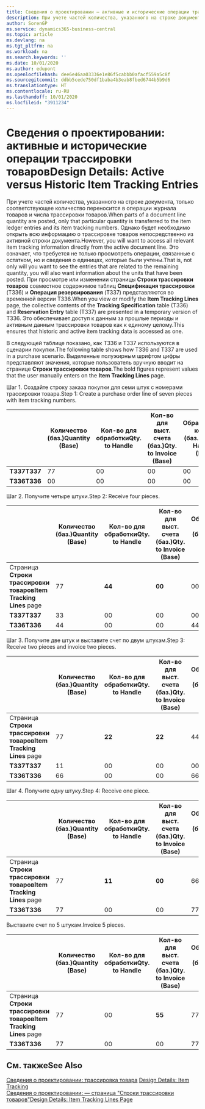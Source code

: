 ```yaml
---
title: Сведения о проектировании — активные и исторические операции трассировки товаров | Документация Майкрософт
description: При учете частей количества, указанного на строке документа, только соответствующее количество переносится в операции журнала товаров и числа трассировки товаров. Однако будет необходимо открыть всю информацию о трассировке товаров непосредственно из активной строки документа. Это означает, что требуется не только просмотреть операции, связанные с остатком, но и сведения о единицах, которые были учтены. При просмотре или изменении страницы **Строки трассировки товаров** совместное содержимое таблиц **Спецификация трассировки** (T336) и **Операция резервирования** (T337) представляются во временной версии T336. Это обеспечивает доступ к данным за прошлые периоды и активным данным трассировки товаров как к единому целому.
author: SorenGP
ms.service: dynamics365-business-central
ms.topic: article
ms.devlang: na
ms.tgt_pltfrm: na
ms.workload: na
ms.search.keywords: ''
ms.date: 10/01/2020
ms.author: edupont
ms.openlocfilehash: dee6e46aa03336e1e86f5cabbb0afacf559a5c8f
ms.sourcegitcommit: ddbb5cede750df1baba4b3eab8fbed6744b5b9d6
ms.translationtype: HT
ms.contentlocale: ru-RU
ms.lasthandoff: 10/01/2020
ms.locfileid: "3911234"
---
```

# <a name="design-details-active-versus-historic-item-tracking-entries"></a><span data-ttu-id="1c1e3-107">Сведения о проектировании: активные и исторические операции трассировки товаров</span><span class="sxs-lookup"><span data-stu-id="1c1e3-107">Design Details: Active versus Historic Item Tracking Entries</span></span>
<span data-ttu-id="1c1e3-108">При учете частей количества, указанного на строке документа, только соответствующее количество переносится в операции журнала товаров и числа трассировки товаров.</span><span class="sxs-lookup"><span data-stu-id="1c1e3-108">When parts of a document line quantity are posted, only that particular quantity is transferred to the item ledger entries and its item tracking numbers.</span></span> <span data-ttu-id="1c1e3-109">Однако будет необходимо открыть всю информацию о трассировке товаров непосредственно из активной строки документа.</span><span class="sxs-lookup"><span data-stu-id="1c1e3-109">However, you will want to access all relevant item tracking information directly from the active document line.</span></span> <span data-ttu-id="1c1e3-110">Это означает, что требуется не только просмотреть операции, связанные с остатком, но и сведения о единицах, которые были учтены.</span><span class="sxs-lookup"><span data-stu-id="1c1e3-110">That is, not only will you want to see the entries that are related to the remaining quantity, you will also want information about the units that have been posted.</span></span> <span data-ttu-id="1c1e3-111">При просмотре или изменении страницы **Строки трассировки товаров** совместное содержимое таблиц **Спецификация трассировки** (T336) и **Операция резервирования** (T337) представляются во временной версии T336.</span><span class="sxs-lookup"><span data-stu-id="1c1e3-111">When you view or modify the **Item Tracking Lines** page, the collective contents of the **Tracking Specification** table (T336) and **Reservation Entry** table (T337) are presented in a temporary version of T336.</span></span> <span data-ttu-id="1c1e3-112">Это обеспечивает доступ к данным за прошлые периоды и активным данным трассировки товаров как к единому целому.</span><span class="sxs-lookup"><span data-stu-id="1c1e3-112">This ensures that historic and active item tracking data is accessed as one.</span></span>  

 <span data-ttu-id="1c1e3-113">В следующей таблице показано, как T336 и T337 используются в сценарии покупки.</span><span class="sxs-lookup"><span data-stu-id="1c1e3-113">The following table shows how T336 and T337 are used in a purchase scenario.</span></span> <span data-ttu-id="1c1e3-114">Выделенные полужирным шрифтом цифры представляют значения, которые пользователь вручную вводит на странице **Строки трассировки товаров**.</span><span class="sxs-lookup"><span data-stu-id="1c1e3-114">The bold figures represent values that the user manually enters on the **Item Tracking Lines** page.</span></span>  

 <span data-ttu-id="1c1e3-115">Шаг 1. Создайте строку заказа покупки для семи штук с номерами трассировки товара.</span><span class="sxs-lookup"><span data-stu-id="1c1e3-115">Step 1: Create a purchase order line of seven pieces with item tracking numbers.</span></span>  

||<span data-ttu-id="1c1e3-116">**Количество (баз.)**</span><span class="sxs-lookup"><span data-stu-id="1c1e3-116">**Quantity (Base)**</span></span>|<span data-ttu-id="1c1e3-117">**Кол-во для обработки**</span><span class="sxs-lookup"><span data-stu-id="1c1e3-117">**Qty. to Handle**</span></span>|<span data-ttu-id="1c1e3-118">**Кол-во для выст. счета (баз.)**</span><span class="sxs-lookup"><span data-stu-id="1c1e3-118">**Qty. to Invoice (Base)**</span></span>|<span data-ttu-id="1c1e3-119">**Обработанное кол-во (баз.)**</span><span class="sxs-lookup"><span data-stu-id="1c1e3-119">**Quantity Handled (Base)**</span></span>|<span data-ttu-id="1c1e3-120">**Кол-во по выст. счетам (баз.)**</span><span class="sxs-lookup"><span data-stu-id="1c1e3-120">**Quantity Invoiced (Base)**</span></span>|  
|-|----------------------------------------------|--------------------------------------------|------------------------------------------------------|-------------------------------------------------------|--------------------------------------------------------|  
|<span data-ttu-id="1c1e3-121">**T337**</span><span class="sxs-lookup"><span data-stu-id="1c1e3-121">**T337**</span></span>|<span data-ttu-id="1c1e3-122">7</span><span class="sxs-lookup"><span data-stu-id="1c1e3-122">7</span></span>|<span data-ttu-id="1c1e3-123">0</span><span class="sxs-lookup"><span data-stu-id="1c1e3-123">0</span></span>|<span data-ttu-id="1c1e3-124">0</span><span class="sxs-lookup"><span data-stu-id="1c1e3-124">0</span></span>|<span data-ttu-id="1c1e3-125">0</span><span class="sxs-lookup"><span data-stu-id="1c1e3-125">0</span></span>|<span data-ttu-id="1c1e3-126">0</span><span class="sxs-lookup"><span data-stu-id="1c1e3-126">0</span></span>|  
|<span data-ttu-id="1c1e3-127">**T336**</span><span class="sxs-lookup"><span data-stu-id="1c1e3-127">**T336**</span></span>|<span data-ttu-id="1c1e3-128">0</span><span class="sxs-lookup"><span data-stu-id="1c1e3-128">0</span></span>|<span data-ttu-id="1c1e3-129">0</span><span class="sxs-lookup"><span data-stu-id="1c1e3-129">0</span></span>|<span data-ttu-id="1c1e3-130">0</span><span class="sxs-lookup"><span data-stu-id="1c1e3-130">0</span></span>|<span data-ttu-id="1c1e3-131">0</span><span class="sxs-lookup"><span data-stu-id="1c1e3-131">0</span></span>|<span data-ttu-id="1c1e3-132">0</span><span class="sxs-lookup"><span data-stu-id="1c1e3-132">0</span></span>|  

 <span data-ttu-id="1c1e3-133">Шаг 2. Получите четыре штуки.</span><span class="sxs-lookup"><span data-stu-id="1c1e3-133">Step 2: Receive four pieces.</span></span>  

||<span data-ttu-id="1c1e3-134">**Количество (баз.)**</span><span class="sxs-lookup"><span data-stu-id="1c1e3-134">**Quantity (Base)**</span></span>|<span data-ttu-id="1c1e3-135">**Кол-во для обработки**</span><span class="sxs-lookup"><span data-stu-id="1c1e3-135">**Qty. to Handle**</span></span>|<span data-ttu-id="1c1e3-136">**Кол-во для выст. счета (баз.)**</span><span class="sxs-lookup"><span data-stu-id="1c1e3-136">**Qty. to Invoice (Base)**</span></span>|<span data-ttu-id="1c1e3-137">**Обработанное кол-во (баз.)**</span><span class="sxs-lookup"><span data-stu-id="1c1e3-137">**Quantity Handled (Base)**</span></span>|<span data-ttu-id="1c1e3-138">**Кол-во по выст. счетам (баз.)**</span><span class="sxs-lookup"><span data-stu-id="1c1e3-138">**Quantity Invoiced (Base)**</span></span>|  
|-|----------------------------------------------|--------------------------------------------|------------------------------------------------------|-------------------------------------------------------|--------------------------------------------------------|  
|<span data-ttu-id="1c1e3-139">Страница **Строки трассировки товаров**</span><span class="sxs-lookup"><span data-stu-id="1c1e3-139">**Item Tracking Lines** page</span></span>|<span data-ttu-id="1c1e3-140">7</span><span class="sxs-lookup"><span data-stu-id="1c1e3-140">7</span></span>|<span data-ttu-id="1c1e3-141">**4**</span><span class="sxs-lookup"><span data-stu-id="1c1e3-141">**4**</span></span>|<span data-ttu-id="1c1e3-142">**0**</span><span class="sxs-lookup"><span data-stu-id="1c1e3-142">**0**</span></span>|<span data-ttu-id="1c1e3-143">0</span><span class="sxs-lookup"><span data-stu-id="1c1e3-143">0</span></span>|<span data-ttu-id="1c1e3-144">0</span><span class="sxs-lookup"><span data-stu-id="1c1e3-144">0</span></span>|  
|<span data-ttu-id="1c1e3-145">**T337**</span><span class="sxs-lookup"><span data-stu-id="1c1e3-145">**T337**</span></span>|<span data-ttu-id="1c1e3-146">3</span><span class="sxs-lookup"><span data-stu-id="1c1e3-146">3</span></span>|<span data-ttu-id="1c1e3-147">0</span><span class="sxs-lookup"><span data-stu-id="1c1e3-147">0</span></span>|<span data-ttu-id="1c1e3-148">0</span><span class="sxs-lookup"><span data-stu-id="1c1e3-148">0</span></span>|<span data-ttu-id="1c1e3-149">0</span><span class="sxs-lookup"><span data-stu-id="1c1e3-149">0</span></span>|<span data-ttu-id="1c1e3-150">0</span><span class="sxs-lookup"><span data-stu-id="1c1e3-150">0</span></span>|  
|<span data-ttu-id="1c1e3-151">**T336**</span><span class="sxs-lookup"><span data-stu-id="1c1e3-151">**T336**</span></span>|<span data-ttu-id="1c1e3-152">4</span><span class="sxs-lookup"><span data-stu-id="1c1e3-152">4</span></span>|<span data-ttu-id="1c1e3-153">0</span><span class="sxs-lookup"><span data-stu-id="1c1e3-153">0</span></span>|<span data-ttu-id="1c1e3-154">0</span><span class="sxs-lookup"><span data-stu-id="1c1e3-154">0</span></span>|<span data-ttu-id="1c1e3-155">4</span><span class="sxs-lookup"><span data-stu-id="1c1e3-155">4</span></span>|<span data-ttu-id="1c1e3-156">0</span><span class="sxs-lookup"><span data-stu-id="1c1e3-156">0</span></span>|  

 <span data-ttu-id="1c1e3-157">Шаг 3. Получите две штук и выставите счет по двум штукам.</span><span class="sxs-lookup"><span data-stu-id="1c1e3-157">Step 3: Receive two pieces and invoice two pieces.</span></span>  

||<span data-ttu-id="1c1e3-158">**Количество (баз.)**</span><span class="sxs-lookup"><span data-stu-id="1c1e3-158">**Quantity (Base)**</span></span>|<span data-ttu-id="1c1e3-159">**Кол-во для обработки**</span><span class="sxs-lookup"><span data-stu-id="1c1e3-159">**Qty. to Handle**</span></span>|<span data-ttu-id="1c1e3-160">**Кол-во для выст. счета (баз.)**</span><span class="sxs-lookup"><span data-stu-id="1c1e3-160">**Qty. to Invoice (Base)**</span></span>|<span data-ttu-id="1c1e3-161">**Обработанное кол-во (баз.)**</span><span class="sxs-lookup"><span data-stu-id="1c1e3-161">**Quantity Handled (Base)**</span></span>|<span data-ttu-id="1c1e3-162">**Кол-во по выст. счетам (баз.)**</span><span class="sxs-lookup"><span data-stu-id="1c1e3-162">**Quantity Invoiced (Base)**</span></span>|  
|-|----------------------------------------------|--------------------------------------------|------------------------------------------------------|-------------------------------------------------------|--------------------------------------------------------|  
|<span data-ttu-id="1c1e3-163">Страница **Строки трассировки товаров**</span><span class="sxs-lookup"><span data-stu-id="1c1e3-163">**Item Tracking Lines** page</span></span>|<span data-ttu-id="1c1e3-164">7</span><span class="sxs-lookup"><span data-stu-id="1c1e3-164">7</span></span>|<span data-ttu-id="1c1e3-165">**2**</span><span class="sxs-lookup"><span data-stu-id="1c1e3-165">**2**</span></span>|<span data-ttu-id="1c1e3-166">**2**</span><span class="sxs-lookup"><span data-stu-id="1c1e3-166">**2**</span></span>|<span data-ttu-id="1c1e3-167">4</span><span class="sxs-lookup"><span data-stu-id="1c1e3-167">4</span></span>|<span data-ttu-id="1c1e3-168">0</span><span class="sxs-lookup"><span data-stu-id="1c1e3-168">0</span></span>|  
|<span data-ttu-id="1c1e3-169">**T337**</span><span class="sxs-lookup"><span data-stu-id="1c1e3-169">**T337**</span></span>|<span data-ttu-id="1c1e3-170">1</span><span class="sxs-lookup"><span data-stu-id="1c1e3-170">1</span></span>|<span data-ttu-id="1c1e3-171">0</span><span class="sxs-lookup"><span data-stu-id="1c1e3-171">0</span></span>|<span data-ttu-id="1c1e3-172">0</span><span class="sxs-lookup"><span data-stu-id="1c1e3-172">0</span></span>|<span data-ttu-id="1c1e3-173">0</span><span class="sxs-lookup"><span data-stu-id="1c1e3-173">0</span></span>|<span data-ttu-id="1c1e3-174">0</span><span class="sxs-lookup"><span data-stu-id="1c1e3-174">0</span></span>|  
|<span data-ttu-id="1c1e3-175">**T336**</span><span class="sxs-lookup"><span data-stu-id="1c1e3-175">**T336**</span></span>|<span data-ttu-id="1c1e3-176">6</span><span class="sxs-lookup"><span data-stu-id="1c1e3-176">6</span></span>|<span data-ttu-id="1c1e3-177">0</span><span class="sxs-lookup"><span data-stu-id="1c1e3-177">0</span></span>|<span data-ttu-id="1c1e3-178">0</span><span class="sxs-lookup"><span data-stu-id="1c1e3-178">0</span></span>|<span data-ttu-id="1c1e3-179">6</span><span class="sxs-lookup"><span data-stu-id="1c1e3-179">6</span></span>|<span data-ttu-id="1c1e3-180">2</span><span class="sxs-lookup"><span data-stu-id="1c1e3-180">2</span></span>|  

 <span data-ttu-id="1c1e3-181">Шаг 4. Получите одну штуку.</span><span class="sxs-lookup"><span data-stu-id="1c1e3-181">Step 4: Receive one piece.</span></span>  

||<span data-ttu-id="1c1e3-182">**Количество (баз.)**</span><span class="sxs-lookup"><span data-stu-id="1c1e3-182">**Quantity (Base)**</span></span>|<span data-ttu-id="1c1e3-183">**Кол-во для обработки**</span><span class="sxs-lookup"><span data-stu-id="1c1e3-183">**Qty. to Handle**</span></span>|<span data-ttu-id="1c1e3-184">**Кол-во для выст. счета (баз.)**</span><span class="sxs-lookup"><span data-stu-id="1c1e3-184">**Qty. to Invoice (Base)**</span></span>|<span data-ttu-id="1c1e3-185">**Обработанное кол-во (баз.)**</span><span class="sxs-lookup"><span data-stu-id="1c1e3-185">**Quantity Handled (Base)**</span></span>|<span data-ttu-id="1c1e3-186">**Кол-во по выст. счетам (баз.)**</span><span class="sxs-lookup"><span data-stu-id="1c1e3-186">**Quantity Invoiced (Base)**</span></span>|  
|-|----------------------------------------------|--------------------------------------------|------------------------------------------------------|-------------------------------------------------------|--------------------------------------------------------|  
|<span data-ttu-id="1c1e3-187">Страница **Строки трассировки товаров**</span><span class="sxs-lookup"><span data-stu-id="1c1e3-187">**Item Tracking Lines** page</span></span>|<span data-ttu-id="1c1e3-188">7</span><span class="sxs-lookup"><span data-stu-id="1c1e3-188">7</span></span>|<span data-ttu-id="1c1e3-189">**1**</span><span class="sxs-lookup"><span data-stu-id="1c1e3-189">**1**</span></span>|<span data-ttu-id="1c1e3-190">**0**</span><span class="sxs-lookup"><span data-stu-id="1c1e3-190">**0**</span></span>|<span data-ttu-id="1c1e3-191">6</span><span class="sxs-lookup"><span data-stu-id="1c1e3-191">6</span></span>|<span data-ttu-id="1c1e3-192">2</span><span class="sxs-lookup"><span data-stu-id="1c1e3-192">2</span></span>|  
|<span data-ttu-id="1c1e3-193">**T336**</span><span class="sxs-lookup"><span data-stu-id="1c1e3-193">**T336**</span></span>|<span data-ttu-id="1c1e3-194">7</span><span class="sxs-lookup"><span data-stu-id="1c1e3-194">7</span></span>|<span data-ttu-id="1c1e3-195">0</span><span class="sxs-lookup"><span data-stu-id="1c1e3-195">0</span></span>|<span data-ttu-id="1c1e3-196">0</span><span class="sxs-lookup"><span data-stu-id="1c1e3-196">0</span></span>|<span data-ttu-id="1c1e3-197">7</span><span class="sxs-lookup"><span data-stu-id="1c1e3-197">7</span></span>|<span data-ttu-id="1c1e3-198">2</span><span class="sxs-lookup"><span data-stu-id="1c1e3-198">2</span></span>|  

 <span data-ttu-id="1c1e3-199">Выставите счет по 5 штукам.</span><span class="sxs-lookup"><span data-stu-id="1c1e3-199">Invoice 5 pieces.</span></span>  

||<span data-ttu-id="1c1e3-200">**Количество (баз.)**</span><span class="sxs-lookup"><span data-stu-id="1c1e3-200">**Quantity (Base)**</span></span>|<span data-ttu-id="1c1e3-201">**Кол-во для обработки**</span><span class="sxs-lookup"><span data-stu-id="1c1e3-201">**Qty. to Handle**</span></span>|<span data-ttu-id="1c1e3-202">**Кол-во для выст. счета (баз.)**</span><span class="sxs-lookup"><span data-stu-id="1c1e3-202">**Qty. to Invoice (Base)**</span></span>|<span data-ttu-id="1c1e3-203">**Обработанное кол-во (баз.)**</span><span class="sxs-lookup"><span data-stu-id="1c1e3-203">**Quantity Handled (Base)**</span></span>|<span data-ttu-id="1c1e3-204">**Кол-во по выст. счетам (баз.)**</span><span class="sxs-lookup"><span data-stu-id="1c1e3-204">**Quantity Invoiced (Base)**</span></span>|  
|-|----------------------------------------------|--------------------------------------------|------------------------------------------------------|-------------------------------------------------------|--------------------------------------------------------|  
|<span data-ttu-id="1c1e3-205">Страница **Строки трассировки товаров**</span><span class="sxs-lookup"><span data-stu-id="1c1e3-205">**Item Tracking Lines** page</span></span>|<span data-ttu-id="1c1e3-206">7</span><span class="sxs-lookup"><span data-stu-id="1c1e3-206">7</span></span>|<span data-ttu-id="1c1e3-207">0</span><span class="sxs-lookup"><span data-stu-id="1c1e3-207">0</span></span>|<span data-ttu-id="1c1e3-208">**5**</span><span class="sxs-lookup"><span data-stu-id="1c1e3-208">**5**</span></span>|<span data-ttu-id="1c1e3-209">7</span><span class="sxs-lookup"><span data-stu-id="1c1e3-209">7</span></span>|<span data-ttu-id="1c1e3-210">2</span><span class="sxs-lookup"><span data-stu-id="1c1e3-210">2</span></span>|  
|<span data-ttu-id="1c1e3-211">**T336**</span><span class="sxs-lookup"><span data-stu-id="1c1e3-211">**T336**</span></span>|<span data-ttu-id="1c1e3-212">7</span><span class="sxs-lookup"><span data-stu-id="1c1e3-212">7</span></span>|<span data-ttu-id="1c1e3-213">0</span><span class="sxs-lookup"><span data-stu-id="1c1e3-213">0</span></span>|<span data-ttu-id="1c1e3-214">0</span><span class="sxs-lookup"><span data-stu-id="1c1e3-214">0</span></span>|<span data-ttu-id="1c1e3-215">7</span><span class="sxs-lookup"><span data-stu-id="1c1e3-215">7</span></span>|<span data-ttu-id="1c1e3-216">7</span><span class="sxs-lookup"><span data-stu-id="1c1e3-216">7</span></span>|  

## <a name="see-also"></a><span data-ttu-id="1c1e3-217">См. также</span><span class="sxs-lookup"><span data-stu-id="1c1e3-217">See Also</span></span>  
 <span data-ttu-id="1c1e3-218">[Сведения о проектировании: трассировка товара](design-details-item-tracking.md) </span><span class="sxs-lookup"><span data-stu-id="1c1e3-218">[Design Details: Item Tracking](design-details-item-tracking.md) </span></span>  
 [<span data-ttu-id="1c1e3-219">Сведения о проектировании: — страница "Строки трассировки товаров"</span><span class="sxs-lookup"><span data-stu-id="1c1e3-219">Design Details: Item Tracking Lines Page</span></span>](design-details-item-tracking-lines-window.md)
